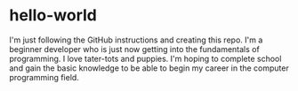 # hello-world
I'm just following the GitHub instructions and creating this repo. I'm a beginner developer who is just now getting into the fundamentals of programming.
I love tater-tots and puppies. I'm hoping to complete school and gain the basic knowledge to be able to begin my career in the computer programming field.
